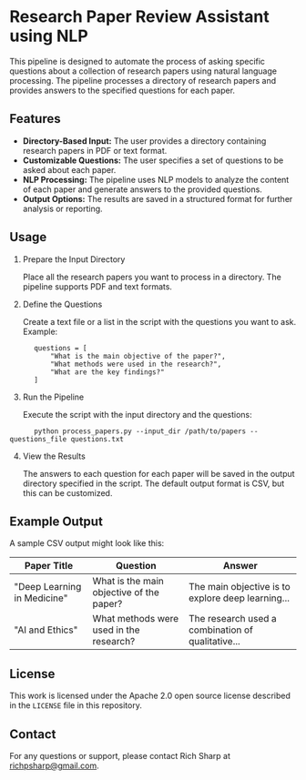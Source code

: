 Research Paper Review Assistant using NLP
=========================================

This pipeline is designed to automate the process of asking specific questions about a collection of research papers using natural language processing. The pipeline processes a directory of research papers and provides answers to the specified questions for each paper.

Features
--------

- **Directory-Based Input:** The user provides a directory containing research papers in PDF or text format.
- **Customizable Questions:** The user specifies a set of questions to be asked about each paper.
- **NLP Processing:** The pipeline uses NLP models to analyze the content of each paper and generate answers to the provided questions.
- **Output Options:** The results are saved in a structured format for further analysis or reporting.

Usage
-----

1. Prepare the Input Directory

   Place all the research papers you want to process in a directory. The pipeline supports PDF and text formats.

2. Define the Questions

   Create a text file or a list in the script with the questions you want to ask. Example:

```
      questions = [
          "What is the main objective of the paper?",
          "What methods were used in the research?",
          "What are the key findings?"
      ]
```

3. Run the Pipeline

   Execute the script with the input directory and the questions:

```
      python process_papers.py --input_dir /path/to/papers --questions_file questions.txt
```

4. View the Results

   The answers to each question for each paper will be saved in the output directory specified in the script. The default output format is CSV, but this can be customized.

Example Output
--------------

A sample CSV output might look like this:

| Paper Title | Question | Answer |
|-------------|----------|--------|
| "Deep Learning in Medicine" | What is the main objective of the paper? | The main objective is to explore deep learning... |
| "AI and Ethics" | What methods were used in the research? | The research used a combination of qualitative... |

License
-------

This work is licensed under the Apache 2.0 open source license described in the `LICENSE` file in this repository.

Contact
-------

For any questions or support, please contact Rich Sharp at richpsharp@gmail.com.
